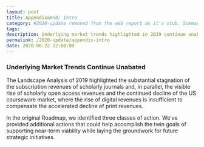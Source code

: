 ```yaml
---
layout: post
title: Appendix&#58; Intro
category: #2020-update removed from the web report as it's stub. Summaries were updated the reflect the below.
tags:
description: Underlying market trends highlighted in 2019 continue unabated.
permalink: /2020-update/appendix-intro
date: 2020-06-22 12:00:00
---
```


### Underlying Market Trends Continue Unabated

The Landscape Analysis of 2019 highlighted the substantial stagnation of the subscription revenues of scholarly journals and, in parallel, the visible rise of scholarly open access revenues and the continued decline of the US courseware market, where the rise of digital revenues is insufficient to compensate the accelerated decline of print revenues.

In the original Roadmap, we identified three classes of action. We’ve provided additional actions that could help accomplish the twin goals of supporting near-term viability while laying the groundwork for future strategic initiatives.

